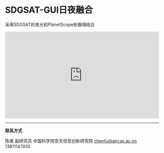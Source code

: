# SDGSAT-GUI日夜融合

采用SDGSAT的夜光和PlanetScope影像相结合

<div style="width:100%;height:0px;position:relative;padding-bottom:56.327%;"><iframe src="https://streamja.com/embed/4qZkV" frameborder="0" width="100%" height="100%" allowfullscreen style="width:100%;height:100%;position:absolute;"></iframe></div>

---



**联系方式**

陈甫 副研究员
中国科学院空天信息创新研究院
chenfu@aircas.ac.cn
13811147935

